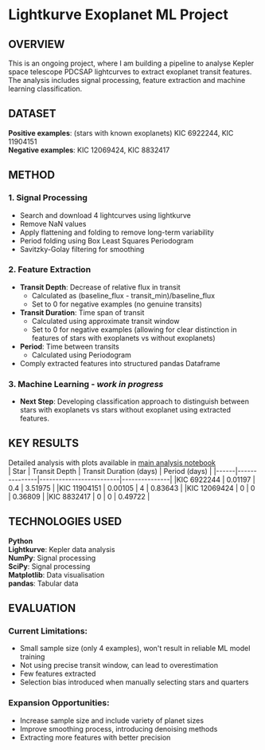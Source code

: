 # Lightkurve Exoplanet ML Project
## OVERVIEW 
This is an ongoing project, where I am building a pipeline to analyse Kepler space telescope PDCSAP lightcurves to extract exoplanet transit features. The analysis includes signal processing, feature extraction and machine learning classification.

## DATASET
**Positive examples**: (stars with known exoplanets) KIC 6922244, KIC 11904151 <br>
**Negative examples**: KIC 12069424, KIC 8832417 

## METHOD
### 1. Signal Processing
* Search and download 4 lightcurves using lightkurve
* Remove NaN values
* Apply flattening and folding to remove long-term variability
* Period folding using Box Least Squares Periodogram
* Savitzky-Golay filtering for smoothing
### 2. Feature Extraction 
* **Transit Depth**: Decrease of relative flux in transit
    * Calculated as (baseline_flux - transit_min)/baseline_flux
    * Set to 0 for negative examples (no genuine transits)
* **Transit Duration**: Time span of transit
    * Calculated using approximate transit window
    * Set to 0 for negative examples (allowing for clear distinction in features of stars with exoplanets vs without exoplanets)
* **Period**: Time between transits
    * Calculated using Periodogram 
* Comply extracted features into structured pandas Dataframe
### 3. Machine Learning - *work in progress*
* **Next Step**: Developing classification approach to distinguish between stars with exoplanets vs stars without exoplanet using extracted features.

## KEY RESULTS
Detailed analysis with plots available in [main analysis notebook](project-code.ipynb) <br>
| Star | Transit Depth | Transit Duration (days) | Period (days) |
|------|---------------|-------------------------|---------------|
|KIC 6922244 | 0.01197 | 0.4 | 3.51975 |
|KIC 11904151 | 0.00105 | 4 | 0.83643 |
|KIC 12069424 | 0 | 0 | 0.36809 |
|KIC 8832417 | 0 | 0 | 0.49722 |

## TECHNOLOGIES USED 
**Python** <br>
**Lightkurve**: Kepler data analysis <br>
**NumPy**: Signal processing <br>
**SciPy**: Signal processing <br>
**Matplotlib**: Data visualisation <br>
**pandas**: Tabular data

## EVALUATION 
### Current Limitations:
* Small sample size (only 4 examples), won't result in reliable ML model training
* Not using precise transit window, can lead to overestimation 
* Few features extracted 
* Selection bias introduced when manually selecting stars and quarters
### Expansion Opportunities:
* Increase sample size and include variety of planet sizes
* Improve smoothing process, introducing denoising methods
* Extracting more features with better precision

